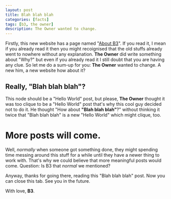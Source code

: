 ```yaml
---
layout: post
title: Blah blah blah
categories: [facts]
tags: [b3, the owner]
description: The Owner wanted to change.
---
```



Firstly, this new website has a page named "[About B3](/about-b3/)". If you read it, I mean if you already read it then you might recoignised that the old stuffs already went to nowhere without any explanation. __The Owner__ did write something about "Why?" but even if you already read it I still doubt that you are having any clue. So let me do a sum-up for you: __The Owner__ wanted to change. A new him, a new website how about it?

## Really, "Blah blah blah"?
This node should be a "Hello World" post, but please, __The Owner__ thought it was too clique to be a "Hello World" post that's why this cool guy decided not to do it. He thought "How about __"Blah blah blah"__?" without thinking it twice that "Blah blah blah" is a new "Hello World" which might clique, too.

# More posts will come.
Well, _normally_ when someone got something done, they might spending time messing around this stuff for a while until they have a newer thing to work with. That's why we could believe that more meaningful posts would come. Question: Is B3 that _normal_ we mentioned?

Anyway, thanks for going there, reading this "Blah blah blah" post. Now you can close this tab. See you in the future.

With love,
__B3__.